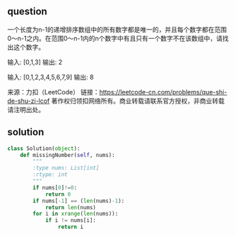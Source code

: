 
## question
一个长度为n-1的递增排序数组中的所有数字都是唯一的，并且每个数字都在范围0～n-1之内。在范围0～n-1内的n个数字中有且只有一个数字不在该数组中，请找出这个数字。

输入: [0,1,3]
输出: 2

输入: [0,1,2,3,4,5,6,7,9]
输出: 8

来源：力扣（LeetCode）
链接：https://leetcode-cn.com/problems/que-shi-de-shu-zi-lcof
著作权归领扣网络所有。商业转载请联系官方授权，非商业转载请注明出处。

## solution

```py
class Solution(object):
    def missingNumber(self, nums):
        """
        :type nums: List[int]
        :rtype: int
        """
        if nums[0]!=0:
            return 0
        if nums[-1] == (len(nums)-1):
            return len(nums)
        for i in xrange(len(nums)):
            if i != nums[i]:
                return i
```

